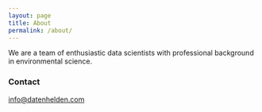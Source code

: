 ```yaml
---
layout: page
title: About
permalink: /about/
---
```


We are a team of enthusiastic data scientists with professional background in environmental science.

### Contact

[info@datenhelden.com](mailto:info@datenhelden.com)
